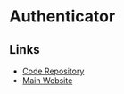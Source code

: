 # Authenticator

## Links

- [Code Repository](https://github.com/Authenticator-Extension/Authenticator)
- [Main Website](https://authenticator.cc)
